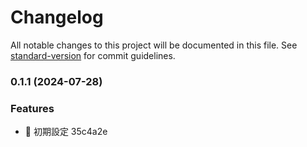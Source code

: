 # Changelog

All notable changes to this project will be documented in this file. See [standard-version](https://github.com/conventional-changelog/standard-version) for commit guidelines.

### 0.1.1 (2024-07-28)


### Features

* 🎸 初期設定 35c4a2e

